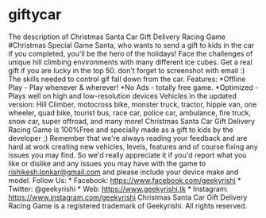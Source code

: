 # giftycar
The description of Christmas Santa Car Gift Delivery Racing Game #Christmas Special Game Santa, who wants to send a gift to kids in the car if you completed, you'll be the hero of the holidays! Face the challenges of unique hill climbing environments with many different ice cubes. Get a real gift if you are lucky in the top 50. don't forget to screenshot with email :) The skills needed to control gif fall down from the car.  Features: *Offline Play - Play whenever &amp; wherever! *No Ads - totally free game. *Optimized - Plays well on high and low-resolution devices  Vehicles in the updated version: Hill Climber, motocross bike, monster truck, tractor, hippie van, one wheeler, quad bike, tourist bus, race car, police car, ambulance, fire truck, snow car, super offroad, and many more!  Christmas Santa Car Gift Delivery Racing Game is 100%Free and specially made as a gift to kids by the developer ;)  Remember that we're always reading your feedback and are hard at work creating new vehicles, levels, features and of course fixing any issues you may find. So we'd really appreciate it if you'd report what you like or dislike and any issues you may have with the game to rishikesh.lonkar@gmail.com and please include your device make and model.  Follow Us: * Facebook: https://www.facebook.com/geekyrishi * Twitter: @geekyrishi * Web: https://www.geekyrishi.tk * Instagram: https://www.instagram.com/geekyrishi    Christmas Santa Car Gift Delivery Racing Game is a registered trademark of Geekyrishi. All rights reserved.
